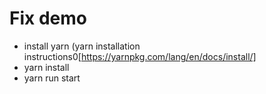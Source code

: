 # Fix demo

* install yarn (yarn installation instructions0[https://yarnpkg.com/lang/en/docs/install/]
* yarn install
* yarn run start
